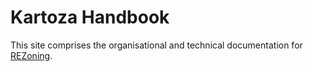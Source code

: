 # Kartoza Handbook

This site comprises the organisational and technical documentation for [REZoning](https://https://rezoning.energydata.info/).
